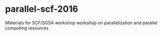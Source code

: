 # parallel-scf-2016
Materials for SCF/SGSA workshop workshop on parallelization and parallel computing resources

